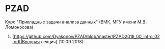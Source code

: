 # PZAD
Курс "Прикладные задачи анализа данных" (ВМК, МГУ имени М.В. Ломоносова)

1. [https://github.com/Dyakonov/PZAD/blob/master/PZAD2018_00_intro_02.pdf|Вводная лекция] (10.09.2018)
